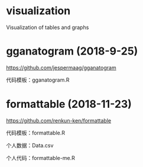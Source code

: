 # visualization
Visualization of tables and graphs

# gganatogram (2018-9-25)

https://github.com/jespermaag/gganatogram

代码模板：gganatogram.R

# formattable (2018-11-23)

https://github.com/renkun-ken/formattable

代码模板：formattable.R

个人数据：Data.csv

个人代码：formattable-me.R

